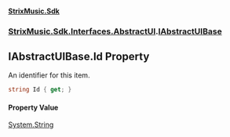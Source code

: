 #### [StrixMusic.Sdk](./index.md 'index')
### [StrixMusic.Sdk.Interfaces.AbstractUI](./StrixMusic-Sdk-Interfaces-AbstractUI.md 'StrixMusic.Sdk.Interfaces.AbstractUI').[IAbstractUIBase](./StrixMusic-Sdk-Interfaces-AbstractUI-IAbstractUIBase.md 'StrixMusic.Sdk.Interfaces.AbstractUI.IAbstractUIBase')
## IAbstractUIBase.Id Property
An identifier for this item.  
```csharp
string Id { get; }
```
#### Property Value
[System.String](https://docs.microsoft.com/en-us/dotnet/api/System.String 'System.String')  
